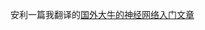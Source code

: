 安利一篇我翻译的[国外大牛的神经网络入门文章](http://www.aimag.top/post/2017/12/26/Neural-Networks-and-Deep-Learning(%E7%AC%AC%E4%B8%80%E7%AB%A0)/)  
